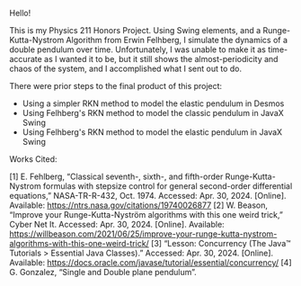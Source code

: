 Hello!

This is my Physics 211 Honors Project. 
Using Swing elements, and a Runge-Kutta-Nystrom Algorithm from Erwin Felhberg, I simulate the dynamics of a double pendulum over time.
Unfortunately, I was unable to make it as time-accurate as I wanted it to be, but it still shows the almost-periodicity and chaos of the system, and I accomplished what I sent out to do.

There were prior steps to the final product of this project:
 - Using a simpler RKN method to model the elastic pendulum in Desmos
 - Using Felhberg's RKN method to model the classic pendulum in JavaX Swing
 - Using Felhberg's RKN method to model the elastic pendulum in JavaX Swing


Works Cited:

[1] E. Fehlberg, “Classical seventh-, sixth-, and fifth-order Runge-Kutta-Nystrom formulas with stepsize control for general second-order differential equations,” NASA-TR-R-432, Oct. 1974. Accessed: Apr. 30, 2024. [Online]. Available: https://ntrs.nasa.gov/citations/19740026877
[2] W. Beason, “Improve your Runge-Kutta-Nyström algorithms with this one weird trick,” Cyber Net It. Accessed: Apr. 30, 2024. [Online]. Available: https://willbeason.com/2021/06/25/improve-your-runge-kutta-nystrom-algorithms-with-this-one-weird-trick/
[3] “Lesson: Concurrency (The Java™ Tutorials > Essential Java Classes).” Accessed: Apr. 30, 2024. [Online]. Available: https://docs.oracle.com/javase/tutorial/essential/concurrency/
[4] G. Gonzalez, “Single and Double plane pendulum”.
